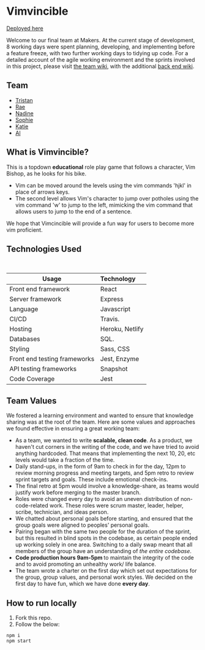 # Vimvincible

[Deployed here]()

Welcome to our final team at Makers. At the current stage of development, 8 working days were spent planning, developing, and implementing before a feature freeze, with two further working days to tidying up code. For a detailed account of the agile working environment and the sprints involved in this project, please visit [the team wiki](https://github.com/RaeRachael/invimcible_front_end/wiki), with the additional [back end wiki](https://github.com/tristanlangford/invimcible_back_end/wiki).

## Team
* [Tristan](https://github.com/tristanlangford)
* [Rae](https://github.com/RaeRachael/invimcible_front_end)
* [Nadine](https://github.com/nadinedelia)
* [Sophie](https://github.com/sofyloafy)
* [Katie](https://github.com/Katie-McDonagh)
* [Al](https://github.com/Sumner1185)

## What is Vimvincible?

This is a topdown <b>educational</b> role play game that follows a character, Vim Bishop, as he looks for his bike.
* Vim can be moved around the levels using the vim commands 'hjkl' in place of arrows keys. 
* The second level allows Vim's character to jump over potholes using the vim command 'w' to jump to the left, mimicking the vim command that allows users to jump to the end of a sentence.

We hope that Vimcincible will provide a fun way for users to become more vim proficient.

## Technologies Used
<br>

| Usage                      | Technology         |
| ---------------------------- | :----------------- |
| Front end framework          | React              |
| Server framework             | Express            |
| Language                     | Javascript         |
| CI/CD                        | Travis.            |
| Hosting                      | Heroku, Netlify    |
| Databases                    | SQL.               |
| Styling                      | Sass, CSS          |
| Front end testing frameworks | Jest, Enzyme       |
| API testing frameworks       | Snapshot           |
| Code Coverage                | Jest               |


## Team Values
We fostered a learning environment and wanted to ensure that knowledge sharing was at the root of the team. Here are some values and approaches we found effective in ensuring a great working team:
* As a team, we wanted to write <b>scalable, clean code</b>. As a product, we haven't cut corners in the writing of the code, and we have tried to avoid anything hardcoded. That means that implementing the next 10, 20, etc levels would take a fraction of the time.
* Daily stand-ups, in the form of 9am to check in for the day, 12pm to review morning progress and meeting targets, and 5pm retro to review sprint targets and goals. These include emotional check-ins.
* The final retro at 5pm would involve a knowledge-share, as teams would justify work before merging to the master branch.
* Roles were changed every day to avoid an uneven distribution of non-code-related work. These roles were scrum master, leader, helper, scribe, technician, and ideas person.
* We chatted about personal goals before starting, and ensured that the group goals were aligned to peoples' personal goals.
* Pairing began with the same two people for the duration of the sprint, but this resulted in blind spots in the codebase, as certain people ended up working solely in one area. Switching to a daily swap meant that all members of the group have an understanding of <i>the entire codebase</i>.
* <b>Code production hours 9am-5pm </b>to maintain the integrity of the code and to avoid promoting an unhealthy work/ life balance.
* The team wrote a charter on the first day which set out expectations for the group, group values, and personal work styles. We decided on the first day to have fun, which we have done <b>every day</b>.

## How to run locally
1. Fork this repo.
2. Follow the below:

```
npm i
npm start
```
